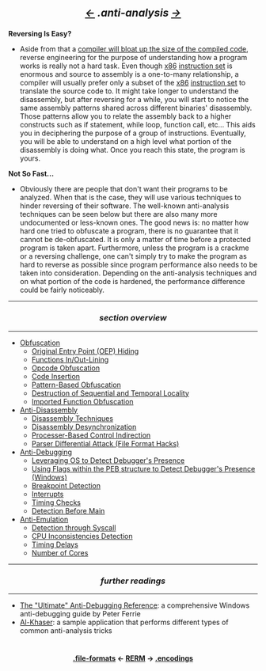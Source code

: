 ## *<p align='center'><a href="/contents/file-formats/file-formats.md"><-</a>  .anti-analysis  <a href="/contents/encodings/encodings.md">-></a></p>*

__Reversing Is Easy?__
* Aside from that a [compiler will bloat up the size of the compiled code](https://twitter.com/MalwareTechBlog/status/959925068196294656), reverse engineering for the purpose of understanding how a program works is really not a hard task. Even though [x86](https://github.com/yellowbyte/reverse-engineering-reference-manual/blob/master/contents/instruction-sets/x86.md) [instruction set](https://github.com/yellowbyte/reverse-engineering-reference-manual/blob/master/contents/instruction-sets/instruction-sets.md) is enormous and source to assembly is a one-to-many relationship, a compiler will usually prefer only a subset of the [x86](https://github.com/yellowbyte/reverse-engineering-reference-manual/blob/master/contents/instruction-sets/x86.md) [instruction set](https://github.com/yellowbyte/reverse-engineering-reference-manual/blob/master/contents/instruction-sets/instruction-sets.md) to translate the source code to. It might take longer to understand the disassembly, but after reversing for a while, you will start to notice the same assembly patterns shared across different binaries' disassembly. Those patterns allow you to relate the assembly back to a higher constructs such as if statement, while loop, function call, etc... This aids you in deciphering the purpose of a group of instructions. Eventually, you will be able to understand on a high level what portion of the disassembly is doing what. Once you reach this state, the program is yours. 

__Not So Fast...__
* Obviously there are people that don't want their programs to be analyzed. When that is the case, they will use various techniques to hinder reversing of their software. The well-known anti-analysis techniques can be seen below but there are also many more undocumented or less-known ones. The good news is: no matter how hard one tried to obfuscate a program, there is no guarantee that it cannot be de-obfuscated. It is only a matter of time before a protected program is taken apart. Furthermore, unless the program is a crackme or a reversing challenge, one can't simply try to make the program as hard to reverse as possible since program performance also needs to be taken into consideration. Depending on the anti-analysis techniques and on what portion of the code is hardened, the performance difference could be fairly noticeably.    

---
### *<p align='center'> section overview </p>*
---
* [Obfuscation](Obfuscation.md)
  * [Original Entry Point (OEP) Hiding](Obfuscation.md#-original-entry-point-oep-hiding-)
  * [Functions In/Out-Lining](Obfuscation.md-functions-inout-lining-)
  * [Opcode Obfuscation](Obfuscation.md#-opcode-obfuscation-)
  * [Code Insertion](Obfuscation.md#-code-insertion-)
  * [Pattern-Based Obfuscation](Obfuscation.md#-pattern-based-obfuscation-)
  * [Destruction of Sequential and Temporal Locality](Obfuscation.md#-destruction-of-sequential-and-temporal-locality-)
  * [Imported Function Obfuscation](Obfuscation.md#-imported-function-obfuscation-)
* [Anti-Disassembly](Anti-Disassembly.md)
  * [Disassembly Techniques](Anti-Disassembly.md#-disassembly-technique-)
  * [Disassembly Desynchronization](Anti-Disassembly.md#-disassembly-desynchronization-)
  * [Processer-Based Control Indirection](Anti-Disassembly.md#-processer-based-control-indirection-)
  * [Parser Differential Attack (File Format Hacks)](Anti-Disassembly.md#-parser-differential-attack-file-format-hacks-)
* [Anti-Debugging](Anti-Debugging.md)
  * [Leveraging OS to Detect Debugger's Presence](Anti-Debugging.md#-leveraging-os-to-detect-debuggers-presence-)
  * [Using Flags within the PEB structure to Detect Debugger's Presence (Windows)](Anti-Debugging.md#-using-flags-within-the-peb-structure-to-detect-debuggers-presence-windows-)
  * [Breakpoint Detection](Anti-Debugging.md#-breakpoint-detection-)
  * [Interrupts](Anti-Debugging.md#-interrupts-)
  * [Timing Checks](Anti-Debugging.md#-timing-checks-)
  * [Detection Before Main](Anti-Debugging.md#-detection-before-main-)
* [Anti-Emulation](Anti-Emulation.md)
  * [Detection through Syscall](Anti-Emulation.md#-detection-through-syscall-)
  * [CPU Inconsistencies Detection](Anti-Emulation.md#-cpu-inconsistencies-detection-)
  * [Timing Delays](Anti-Emulation.md#-timing-delays-)
  * [Number of Cores](Anti-Emulation.md#-number-of-cores-)

---
### *<p align='center'> further readings </p>*
---
* [The "Ultimate" Anti-Debugging Reference](http://anti-reversing.com/Downloads/Anti-Reversing/The_Ultimate_Anti-Reversing_Reference.pdf): a comprehensive Windows anti-debugging guide by Peter Ferrie 
* [Al-Khaser](https://github.com/LordNoteworthy/al-khaser): a sample application that performs different types of common anti-analysis tricks

#
<strong><p align='center'><a href="/contents/file-formats/file-formats.md">.file-formats</a> <- <a href="/README.md#-reverse-engineering-reference-manual-beta-">RERM</a> -> <a href="/contents/encodings/encodings.md">.encodings</a></p></strong>
